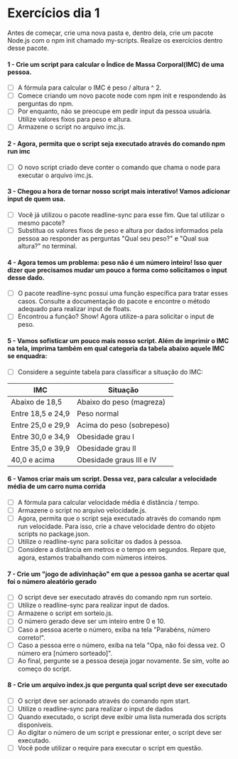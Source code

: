 # Exercícios dia 1

Antes de começar, crie uma nova pasta e, dentro dela, crie um pacote Node.js com o npm init chamado my-scripts. Realize os exercícios dentro desse pacote.


#### 1 - Crie um script para calcular o Índice de Massa Corporal(IMC) de uma pessoa.
- [ ] A fórmula para calcular o IMC é peso / altura ^ 2.
- [ ] Comece criando um novo pacote node com npm init e respondendo às perguntas do npm.
- [ ] Por enquanto, não se preocupe em pedir input da pessoa usuária. Utilize valores fixos para peso e altura.
- [ ] Armazene o script no arquivo imc.js.
 
#### 2 - Agora, permita que o script seja executado através do comando npm run imc
- [ ] O novo script criado deve conter o comando que chama o node para executar o arquivo imc.js.

#### 3 - Chegou a hora de tornar nosso script mais interativo! Vamos adicionar input de quem usa.
- [ ] Você já utilizou o pacote readline-sync para esse fim. Que tal utilizar o mesmo pacote?
- [ ] Substitua os valores fixos de peso e altura por dados informados pela pessoa ao responder as perguntas "Qual seu peso?" e "Qual sua altura?" no terminal.

#### 4 - Agora temos um problema: peso não é um número inteiro! Isso quer dizer que precisamos mudar um pouco a forma como solicitamos o input desse dado.
- [ ] O pacote readline-sync possui uma função específica para tratar esses casos. Consulte a documentação do pacote e encontre o método adequado para realizar input de floats.
- [ ] Encontrou a função? Show! Agora utilize-a para solicitar o input de peso.

#### 5 - Vamos sofisticar um pouco mais nosso script. Além de imprimir o IMC na tela, imprima também em qual categoria da tabela abaixo aquele IMC se enquadra:
- [ ] Considere a seguinte tabela para classificar a situação do IMC:

| IMC                                       | Situação                  |
| ----------------------------------------- | --------------------------|
| Abaixo de 18,5                            | Abaixo do peso (magreza)  |
| Entre 18,5 e 24,9                         | Peso normal               |
| Entre 25,0 e 29,9                         | Acima do peso (sobrepeso) |
| Entre 30,0 e 34,9                         | Obesidade grau I          |
| Entre 35,0 e 39,9                         | Obesidade grau II         |
| 40,0 e acima                              | Obesidade graus III e IV  |

#### 6 - Vamos criar mais um script. Dessa vez, para calcular a velocidade média de um carro numa corrida
- [ ] A fórmula para calcular velocidade média é distância / tempo.
- [ ] Armazene o script no arquivo velocidade.js.
- [ ] Agora, permita que o script seja executado através do comando npm run velocidade. Para isso, crie a chave velocidade dentro do objeto scripts no package.json.
- [ ] Utilize o readline-sync para solicitar os dados à pessoa.
- [ ] Considere a distância em metros e o tempo em segundos. Repare que, agora, estamos trabalhando com números inteiros.

#### 7 - Crie um "jogo de adivinhação" em que a pessoa ganha se acertar qual foi o número aleatório gerado
- [ ] O script deve ser executado através do comando npm run sorteio.
- [ ] Utilize o readline-sync para realizar input de dados.
- [ ] Armazene o script em sorteio.js.
- [ ] O número gerado deve ser um inteiro entre 0 e 10.
- [ ] Caso a pessoa acerte o número, exiba na tela "Parabéns, número correto!".
- [ ] Caso a pessoa erre o número, exiba na tela "Opa, não foi dessa vez. O número era [número sorteado]".
- [ ] Ao final, pergunte se a pessoa deseja jogar novamente. Se sim, volte ao começo do script.

#### 8 - Crie um arquivo index.js que pergunta qual script deve ser executado
- [ ] O script deve ser acionado através do comando npm start.
- [ ] Utilize o readline-sync para realizar o input de dados
- [ ] Quando executado, o script deve exibir uma lista numerada dos scripts disponíveis.
- [ ] Ao digitar o número de um script e pressionar enter, o script deve ser executado.
- [ ] Você pode utilizar o require para executar o script em questão.
